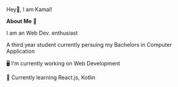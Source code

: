 Hey👋, I am Kamal!

**About Me** 🚀

I am an Web Dev. enthusiast

A third year student currently persuing my Bachelors in Computer Application
 
🖥️ I’m currently working on Web Development

🤖 Currently learning React.js, Kotlin
